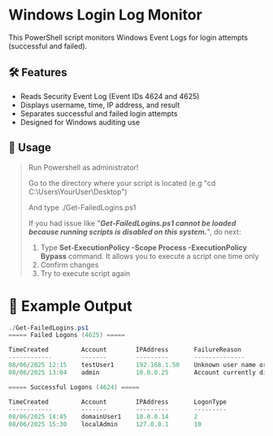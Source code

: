# Windows Login Log Monitor

This PowerShell script monitors Windows Event Logs for login attempts (successful and failed).

## 🛠 Features

- Reads Security Event Log (Event IDs 4624 and 4625)
- Displays username, time, IP address, and result
- Separates successful and failed login attempts
- Designed for Windows auditing use

## 🚀 Usage

> Run Powershell as administrator!
>
> Go to the directory where your script is located (e.g "cd C:\Users\YourUser\Desktop")
>
> And type ./Get-FailedLogins.ps1
>
> If you had issue like "**_Get-FailedLogins.ps1 cannot be loaded because running scripts is disabled on this system._**", do next:
>   1. Type **Set-ExecutionPolicy -Scope Process -ExecutionPolicy Bypass** command. It allows you to execute a script one time only
>   2. Confirm changes
>   3. Try to execute script again
>
> 

# 🧪 Example Output
```powershell
./Get-FailedLogins.ps1
===== Failed Logons (4625) =====

TimeCreated         Account        IPAddress       FailureReason
------------        -------        ---------       --------------
08/06/2025 12:15    testUser1      192.168.1.50    Unknown user name or bad password.
08/06/2025 13:04    admin          10.0.0.25       Account currently disabled.

===== Successful Logons (4624) =====

TimeCreated         Account        IPAddress       LogonType
------------        -------        ---------       ---------
08/06/2025 14:45    domainUser1    10.0.0.14       2
08/06/2025 15:30    localAdmin     127.0.0.1       10

```
